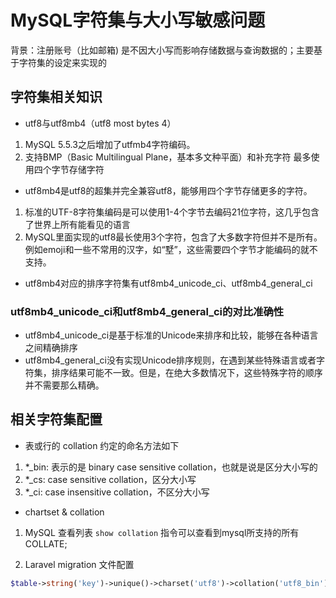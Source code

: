 # MySQL字符集与大小写敏感问题

背景：注册账号（比如邮箱) 是不因大小写而影响存储数据与查询数据的；主要基于字符集的设定来实现的

## 字符集相关知识

- utf8与utf8mb4（utf8 most bytes 4）

1. MySQL 5.5.3之后增加了utfmb4字符编码。
2. 支持BMP（Basic Multilingual Plane，基本多文种平面）和补充字符 最多使用四个字节存储字符

- utf8mb4是utf8的超集并完全兼容utf8，能够用四个字节存储更多的字符。

1. 标准的UTF-8字符集编码是可以使用1-4个字节去编码21位字符，这几乎包含了世界上所有能看见的语言
2. MySQL里面实现的utf8最长使用3个字符，包含了大多数字符但并不是所有。例如emoji和一些不常用的汉字，如“墅”，这些需要四个字节才能编码的就不支持。

- utf8mb4对应的排序字符集有utf8mb4_unicode_ci、utf8mb4_general_ci

### utf8mb4_unicode_ci和utf8mb4_general_ci的对比准确性

- utf8mb4_unicode_ci是基于标准的Unicode来排序和比较，能够在各种语言之间精确排序
- utf8mb4_general_ci没有实现Unicode排序规则，在遇到某些特殊语言或者字符集，排序结果可能不一致。但是，在绝大多数情况下，这些特殊字符的顺序并不需要那么精确。

## 相关字符集配置

- 表或行的 collation 约定的命名方法如下

1. *_bin: 表示的是 binary case sensitive collation，也就是说是区分大小写的
2. *_cs: case sensitive collation，区分大小写
3. *_ci: case insensitive collation，不区分大小写

- chartset & collation

1. MySQL 查看列表 `show collation` 指令可以查看到mysql所支持的所有COLLATE;

2. Laravel migration 文件配置

```php
$table->string('key')->unique()->charset('utf8')->collation('utf8_bin');
```
